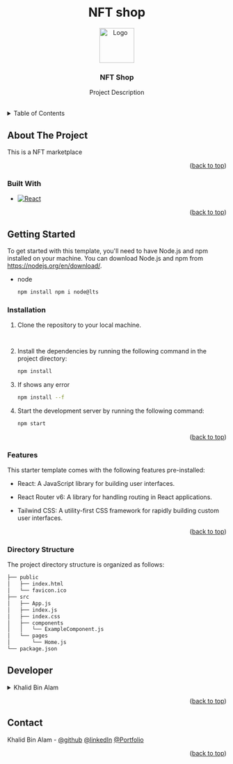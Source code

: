 <a name="readme-top"></a>

<!-- PROJECT LOGO -->
<br />
<div align="center">

<h1 align="center">NFT shop</h1>

  <a href="https://devkbin.netlify.app/">
    <img src="https://cdn-icons-png.flaticon.com/512/1183/1183621.png" alt="Logo" width="80" height="80">
  </a>

<h3 align="center">NFT Shop</h3>

  <p align="center">
    Project Description
    <br />
    <br />
  </p>
</div>


<!-- TABLE OF CONTENTS -->
<details>
  <summary>Table of Contents</summary>
  <ol>
    <li>
      <a href="#about-the-project">About The Project</a>
      <ul>
        <li><a href="#built-with">Built With</a></li>
      </ul>
    </li>
    <li>
      <a href="#getting-started">Getting Started</a>
      <ul>
        <li><a href="#installation">Installation</a></li>
      </ul>
    </li>
    <li><a href="#developer">Developer</a></li>
    <li><a href="#contact">Contact</a></li>
  </ol>
</details>



<!-- ABOUT THE PROJECT -->
## About The Project

This is a NFT marketplace


<p align="right">(<a href="#readme-top">back to top</a>)</p>


### Built With

* [![React][React.js]][React-url]


<p align="right">(<a href="#readme-top">back to top</a>)</p>



<!-- GETTING STARTED -->
## Getting Started

To get started with this template, you'll need to have Node.js and npm installed on your machine. You can download Node.js and npm from https://nodejs.org/en/download/.

* node
  ```sh
  npm install npm i node@lts
  ```

### Installation

1. Clone the repository to your local machine.
   ```sh
  
   ```
2. Install the dependencies by running the following command in the project directory:
   ```sh
   npm install
   ```
3. If shows any error
   ```sh
   npm install --f
   ```
4. Start the development server by running the following command:
   ```sh
   npm start
   ```

<p align="right">(<a href="#readme-top">back to top</a>)</p>


### Features

This starter template comes with the following features pre-installed:

* React: A JavaScript library for building user interfaces.

* React Router v6: A library for handling routing in React applications.

* Tailwind CSS: A utility-first CSS framework for rapidly building custom user interfaces.

<p align="right">(<a href="#readme-top">back to top</a>)</p>


### Directory Structure

The project directory structure is organized as follows:

   ```sh
   ├── public
│   ├── index.html
│   └── favicon.ico
├── src
│   ├── App.js
│   ├── index.js
│   ├── index.css
│   ├── components
│   │   └── ExampleComponent.js
│   └── pages
│       └── Home.js
└── package.json

   ```

<!-- DEVELOPER -->
## Developer


<details>
  <summary>Khalid Bin Alam</summary>
  <ol>
    <li>
      <a href="#">Folder structure</a>
      <ul>
        <li><a >assets</a></li>
        <li><a >components</a></li>
        <li><a >context</a></li>
        <li><a >Pages</a></li>
      </ul>
    </li>
  </ol>
</details>

<p align="right">(<a href="#readme-top">back to top</a>)</p>

<!-- CONTACT -->
## Contact

Khalid Bin Alam - 
[@github](https://github.com/Khalidprithy)
[@linkedIn](https://www.linkedin.com/in/khalidbinalam/)
[@Portfolio](https://devkbin.netlify.app/)


<p align="right">(<a href="#readme-top">back to top</a>)</p>



<!-- MARKDOWN LINKS & IMAGES -->
<!-- https://www.markdownguide.org/basic-syntax/#reference-style-links -->

[React.js]: https://img.shields.io/badge/React-20232A?style=for-the-badge&logo=react&logoColor=61DAFB
[React-url]: https://reactjs.org/